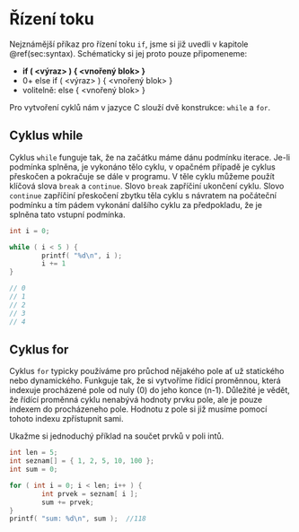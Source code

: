 # Řízení toku

Nejznámější příkaz pro řízení toku `if`, jsme si již uvedli v kapitole
\@ref(sec:syntax). Schématicky si jej proto pouze připomeneme:

- **if ( \<výraz\> ) { \<vnořený blok\> }**
- 0+ else if ( \<výraz\> ) { \<vnořený blok\> }
- volitelně: else { \<vnořený blok\> }


Pro vytvoření cyklů nám v jazyce C slouží dvě konstrukce: `while` a `for`.

## Cyklus while

Cyklus `while` funguje tak, že na začátku máme dánu podmínku iterace. Je-li
podmínka splněna, je vykonáno tělo cyklu, v opačném případě je cyklus
přeskočen a pokračuje se dále v programu. V těle cyklu můžeme použít
klíčová slova `break` a `continue`. Slovo `break` zapříčiní ukončení cyklu.
Slovo `continue` zapříčiní
přeskočení zbytku těla cyklu s návratem na počáteční podmínku a tím
pádem vykonání dalšího cyklu za předpokladu, že je splněna tato vstupní
podmínka.

```c
int i = 0;

while ( i < 5 ) {
		printf( "%d\n", i );
		i += 1
}

// 0
// 1
// 2
// 3
// 4
```

## Cyklus for

Cyklus `for` typicky používáme pro průchod nějakého pole ať už statického nebo
dynamického. Funkguje tak, že si vytvoříme řídící proměnnou, která
indexuje procházené pole od nuly (0) do jeho konce (n-1). Důležité je
vědět, že řídící proměnná cyklu nenabývá hodnoty prvku pole, ale je
pouze indexem do procházeneho pole. Hodnotu z pole si již musíme pomocí
tohoto indexu zpřístupnit sami.

Ukažme si jednoduchý příklad na součet prvků v poli intů.

```c
int len = 5;
int seznam[] = { 1, 2, 5, 10, 100 };
int sum = 0;

for ( int i = 0; i < len; i++ ) {
		int prvek = seznam[ i ];
		sum += prvek;
}
printf( "sum: %d\n", sum );  //118
```
